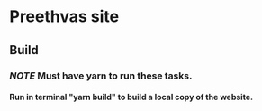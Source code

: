 # Preethvas site

## Build

### *NOTE* Must have yarn to run these tasks. 

#### Run in terminal "yarn build" to build a local copy of the website.